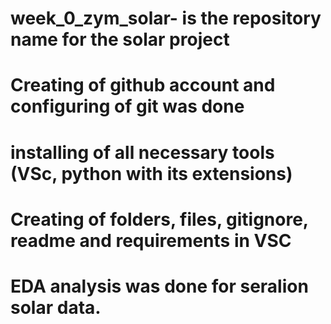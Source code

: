 # week_0_zym_solar- is the repository name for the solar project
# Creating of github account and configuring of git was done
# installing of all necessary tools (VSc, python with its extensions)
# Creating of folders, files, gitignore, readme and requirements in VSC
# EDA analysis was done for seralion solar data. 
